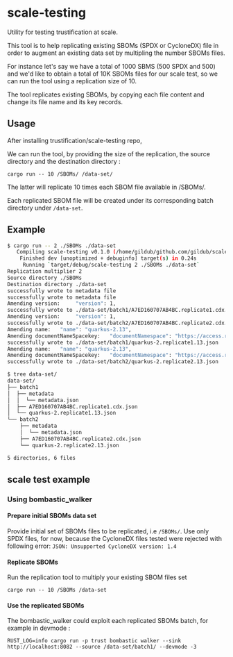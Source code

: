 # scale-testing
Utility for testing trustification at scale.

This tool is to help replicating existing SBOMs (SPDX or CycloneDX) file in order to augment an existing data set by multipling the number SBOMs files.

For instance let's say we have a total of 1000 SBMS (500 SPDX and 500) and we'd like to obtain a total of 10K SBOMs files for our scale test, so we can run the tool using a replication size of 10. 

The tool replicates existing SBOMs, by copying each file content and change its file name and its key records.


## Usage ##
After installing trustification/scale-testing repo,

We can run the tool, by providing the size of the replication, the source directory and the destination directory :

`cargo run -- 10 /SBOMs/ /data-set/`

The latter will replicate 10 times each SBOM file available in /SBOMs/.

Each replicated SBOM file will be created under its corresponding batch directory under `/data-set`.


## Example ##

```sh
$ cargo run -- 2 ./SBOMs ./data-set
   Compiling scale-testing v0.1.0 (/home/gildub/github.com/gildub/scale-testing)
    Finished dev [unoptimized + debuginfo] target(s) in 0.24s
     Running `target/debug/scale-testing 2 ./SBOMs ./data-set`
Replication multiplier 2
Source directory ./SBOMs
Destination directory ./data-set
successfully wrote to metadata file
successfully wrote to metadata file
Amending version:     "version": 1,
successfully wrote to ./data-set/batch1/A7ED160707AB4BC.replicate1.cdx.json
Amending version:     "version": 1,
successfully wrote to ./data-set/batch2/A7ED160707AB4BC.replicate2.cdx.json
Amending name:   "name": "quarkus-2.13",
Amending documentNameSpacekey:   "documentNamespace": "https://access.redhat.com/security/data/sbom/beta/spdx/quarkus-2.13-1a6ac4c55918a44fb3bada1b7e7d12f887d67be4",
successfully wrote to ./data-set/batch1/quarkus-2.replicate1.13.json
Amending name:   "name": "quarkus-2.13",
Amending documentNameSpacekey:   "documentNamespace": "https://access.redhat.com/security/data/sbom/beta/spdx/quarkus-2.13-1a6ac4c55918a44fb3bada1b7e7d12f887d67be4",
successfully wrote to ./data-set/batch2/quarkus-2.replicate2.13.json
```

```sh
$ tree data-set/
data-set/
├── batch1
│  ├── metadata
│  │  └── metadata.json
│  ├── A7ED160707AB4BC.replicate1.cdx.json
│  └── quarkus-2.replicate1.13.json
└── batch2
    ├── metadata
    │  └── metadata.json
    ├── A7ED160707AB4BC.replicate2.cdx.json
    └── quarkus-2.replicate2.13.json

5 directories, 6 files
```

## scale test example

### Using bombastic_walker

#### Prepare initial SBOMs data set

Provide initial set of SBOMs files to be replicated, i.e `/SBOMs/`.
Use only SPDX files, for now, because the CycloneDX files tested were rejected with following error: `JSON: Unsupported CycloneDX version: 1.4`

#### Replicate SBOMs

Run the replication tool to multiply your existing SBOM files set

`cargo run -- 10 /SBOMs /data-set`

#### Use the replicated SBOMs

The bombastic_walker could exploit each replicated SBOMs batch, for example in devmode :  

`RUST_LOG=info cargo run -p trust bombastic walker --sink http://localhost:8082 --source /data-set/batch1/ --devmode -3`

